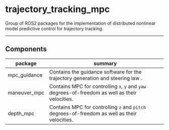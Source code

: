 trajectory_tracking_mpc
======

Group of ROS2 packages for the implementation of distributed nonlinear model predictive control for trajectory tracking.


--------
Components
------
| package           |  summary  |
|------------------|--------------------------------------------------------------------------------------------------------------------------------|
| mpc_guidance       | Contains the guidance software for the trajectory generation and steering law . |
| maneuver_mpc     | Contains MPC for controlling `x`, `y` and `yaw` degrees-of-freedom as well as their velocities. |
| depth_mpc            | Contains MPC for controlling `z` and `pitch` degrees-of-freedom as well as their velocities. |




